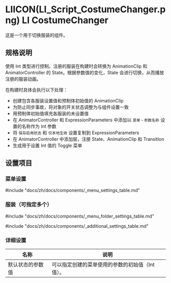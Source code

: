 # LIICON(LI_Script_CostumeChanger.png) LI CostumeChanger

这是一个用于切换服装的组件。

## 规格说明

使用 Int 类型进行控制。注册的服装在构建时会转换为 AnimationClip 和 AnimatorController 的 State。根据参数值的变化，State 会进行切换，从而播放注册的服装动画。

在构建时具体会执行以下处理：

- 创建包含各服装设置值和预制体初始值的 AnimationClip
- 为防止同步事故，将对象的开关状态调整为与组件设置一致
- 用预制体初始值填充各服装的未设置值
- 在 AnimatorController 和 ExpressionParameters 中添加以 `菜单・参数名称` 设置的名称作为 Int 参数
- 将 `保存启用状态` 和 `仅本地生效` 设置复制到 ExpressionParameters
- 在 AnimatorController 中添加层，注册 State、AnimationClip 和 Transition
- 生成用于设置 Int 值的 Toggle 菜单

## 设置项目

### 菜单设置

#include "docs/zh/docs/components/_menu_settings_table.md"

### 服装（可指定多个）

#include "docs/zh/docs/components/_menu_folder_settings_table.md"

#include "docs/zh/docs/components/_additional_settings_table.md"

### 详细设置

|名称|说明|
|-|-|
|默认状态的参数值|可以指定创建的菜单使用的参数的初始值（Int 值）。| 